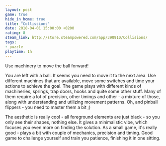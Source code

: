 ```yaml
---
layout: post
game: true
hide_in_home: true
title: "Collissions"
date: 2018-04-01 15:00:00 +0200
rating: 8
steam_link: http://store.steampowered.com/app/390910/Collisions/
tags:
- puzzle
playtime: 1h
---
```


Use machinery to move the ball forward!

You are left with a ball. It seems you need to move it to the next area. Use different machines that are available, move some switches and time your actions to achieve the goal. The game plays with different kinds of machineries, springs, trap doors, hooks and quite some other stuff. Many of them require a lot of precision, other timings and other - a mixture of those, along with understanding and utilizing movement patterns. Oh, and pinball flippers - you need to master them a bit ;)

The aesthetic is really cool - all foreground elements are just black - so you only see their shapes, nothing else. It gives a minimalistic vibe, which focuses you even more on finding the solution. As a small game, it's really good - plays a bit with couple of mechanics, precision and timing. Good game to challenge yourself and train you patience, finishing it in one sitting.
